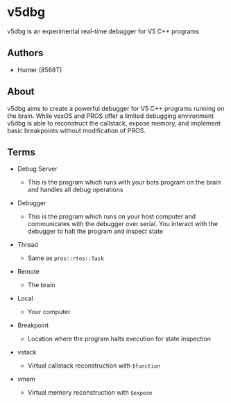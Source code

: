 # v5dbg
v5dbg is an experimental real-time debugger for V5 C++ programs

## Authors
- Hunter (8568T)

## About
v5dbg aims to create a powerful debugger for V5 C++ programs running on the brain. While vexOS and PROS offer a limited debugging environment v5dbg is able to reconstruct the callstack, expose memory, and implement basic breakpoints without modification of PROS.

## Terms
- Debug Server
    * This is the program which runs with your bots program on the brain and handles all debug operations

- Debugger
    * This is the program which runs on your host computer and communicates with the debugger over serial. You interact with the debugger to halt the program and inspect state

- Thread
    * Same as `pros::rtos::Task`

- Remote
    * The brain

- Local
    * Your computer

- Breakpoint
    * Location where the program halts execution for state inspection

- vstack
    * Virtual callstack reconstruction with `$function`

- vmem
    * Virtual memory reconstruction with `$expose`

